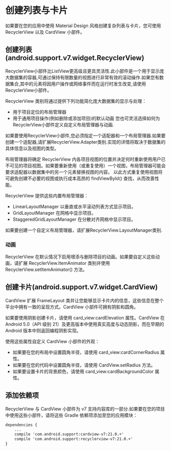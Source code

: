 # 创建列表与卡片 

如果要在您的应用中使用 Material Design 风格创建复杂列表与卡片，您可使用 RecyclerView 以及 CardView 小部件。

## 创建列表(android.support.v7.widget.RecyclerView)
RecyclerView小部件比ListView更高级且更具灵活性.此小部件是一个用于显示庞大数据集的容器,可通过保持有限数量的视图进行非常有效的滚动操作.如果您有数据集合,其中的元素将因用户操作或网络事件而在运行时发生改变,请使用RecyclerView小部件。

RecyclerView 类别将通过提供下列功能简化庞大数据集的显示与处理：
* 用于项目定位的布局管理器
* 用于通用项目操作(例如删除或添加项目)的默认动画
您也可灵活选择如何为RecyclerView小部件定义自定义布局管理器与动画.

如果要使用RecyclerView小部件,您必须指定一个适配器和一个布局管理器.如果要创建一个适配器,请扩展RecyclerView.Adapter类别.实现的详情将取决于数据集的具体信息以及视图的类型。

布局管理器将确定 RecyclerView 内各项目视图的位置并决定何时重新使用用户已不可见的项目视图。如果要重新使用（或重复使用）一个视图，布局管理器可能会要求适配器以数据集中的另一个元素替换视图的内容。 以此方式重复使用视图将可避免创建不必要的视图或执行成本高昂的 findViewById() 查找，从而改善性能。

RecyclerView 提供这些内置布局管理器：

* LinearLayoutManager 以垂直或水平滚动列表方式显示项目。
* GridLayoutManager 在网格中显示项目。
* StaggeredGridLayoutManager 在分散对齐网格中显示项目。

如果要创建一个自定义布局管理器，请扩展RecyclerView.LayoutManager类别.


### 动画
RecyclerView 在默认情况下启用增添与删除项目的动画。如果要自定义这些动画，请扩展 RecyclerView.ItemAnimator 类别并使用 RecyclerView.setItemAnimator() 方法。

## 创建卡片(android.support.v7.widget.CardView)
CardView 扩展 FrameLayout 类并让您能够显示卡片内的信息，这些信息在整个平台中拥有一致的呈现方式。CardView 小部件可拥有阴影和圆角。

如果要使用阴影创建卡片，请使用 card_view:cardElevation 属性。CardView 在 Android 5.0（API 级别 21）及更高版本中使用真实高度与动态阴影，而在早期的 Android 版本中则返回编程阴影实现。

使用这些属性自定义 CardView 小部件的外观：

* 如果要在您的布局中设置圆角半径，请使用 card_view:cardCornerRadius 属性。
* 如果要在您的代码中设置圆角半径，请使用 CardView.setRadius 方法。
* 如果要设置卡片的背景颜色，请使用 card_view:cardBackgroundColor 属性。

## 添加依赖项
RecyclerView 与 CardView 小部件为 v7 支持内容库的一部分.如果要在您的项目中使用这些小部件，请将这些 Gradle 依赖项添加至您的应用模块：
```txt
dependencies {
    ...
    compile 'com.android.support:cardview-v7:21.0.+'
    compile 'com.android.support:recyclerview-v7:21.0.+'
}
```



